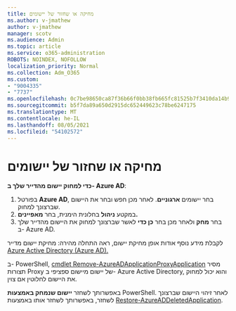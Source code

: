 ```yaml
---
title: מחיקה או שחזור של יישומים
ms.author: v-jmathew
author: v-jmathew
manager: scotv
ms.audience: Admin
ms.topic: article
ms.service: o365-administration
ROBOTS: NOINDEX, NOFOLLOW
localization_priority: Normal
ms.collection: Adm_O365
ms.custom:
- "9004335"
- "7737"
ms.openlocfilehash: 0c7be98650ca87f36b66f0bb38fb665fc81525b7f3410da14b99fb67468c1e73
ms.sourcegitcommit: b5f7da89a650d2915dc652449623c78be6247175
ms.translationtype: MT
ms.contentlocale: he-IL
ms.lasthandoff: 08/05/2021
ms.locfileid: "54102572"
---
```

# <a name="delete-or-restore-applications"></a>מחיקה או שחזור של יישומים

**כדי למחוק יישום מהדייר שלך ב- Azure AD**:

1. בפורטל **Azure AD**, בחר יישומים **ארגוניים**. לאחר מכן חפש ובחר את היישום שברצונך למחוק.
2. במקטע **ניהול** בחלונית הימנית, בחר **מאפיינים.**
3. בחר **מחק** ולאחר מכן בחר **כן כדי** לאשר שברצונך למחוק את היישום מהדייר שלך ב- Azure AD.

לקבלת מידע נוסף אודות אופן מחיקת יישום, ראה התחלה מהירה: מחיקת יישום מדייר [Azure Active Directory (Azure AD).](https://docs.microsoft.com/azure/active-directory/manage-apps/delete-application-portal#delete-an-application-from-your-azure-ad-tenant)

ב- PowerShell, [cmdlet Remove-AzureADApplicationProxyApplication](https://docs.microsoft.com/powershell/module/azuread/remove-azureadapplicationproxyapplication) מסיר תצורות Proxy של יישום מיישום ספציפי ב- Azure Active Directory, והוא יכול למחוק את היישום לחלוטין אם צוין.

באפשרותך לשחזר **יישום שנמחק באמצעות** PowerShell. לאחר זיהוי היישום שברצונך לשחזר, באפשרותך לשחזר אותו באמצעות [Restore-AzureADDeletedApplication](https://docs.microsoft.com/powershell/module/azuread/restore-azureaddeletedapplication).
